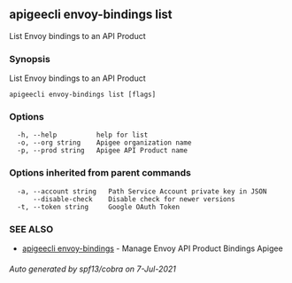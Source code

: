## apigeecli envoy-bindings list

List Envoy bindings to an API Product

### Synopsis

List Envoy bindings to an API Product

```
apigeecli envoy-bindings list [flags]
```

### Options

```
  -h, --help          help for list
  -o, --org string    Apigee organization name
  -p, --prod string   Apigee API Product name
```

### Options inherited from parent commands

```
  -a, --account string   Path Service Account private key in JSON
      --disable-check    Disable check for newer versions
  -t, --token string     Google OAuth Token
```

### SEE ALSO

* [apigeecli envoy-bindings](apigeecli_envoy-bindings.md)	 - Manage Envoy API Product Bindings Apigee

###### Auto generated by spf13/cobra on 7-Jul-2021
